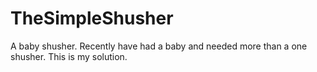 # TheSimpleShusher
A baby shusher. Recently have had a baby and needed more than a one shusher. This is my solution.
